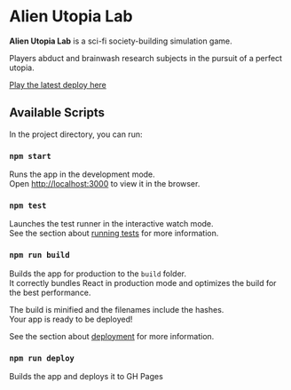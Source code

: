 # Alien Utopia Lab

**Alien Utopia Lab** is a sci-fi society-building simulation game.

Players abduct and brainwash research subjects in the pursuit of a perfect utopia.

[Play the latest deploy here](https://alexreeser.dev/socsim/)

## Available Scripts

In the project directory, you can run:

### `npm start`

Runs the app in the development mode.<br />
Open [http://localhost:3000](http://localhost:1337) to view it in the browser.

### `npm test`

Launches the test runner in the interactive watch mode.<br />
See the section about [running tests](https://facebook.github.io/create-react-app/docs/running-tests) for more information.

### `npm run build`

Builds the app for production to the `build` folder.<br />
It correctly bundles React in production mode and optimizes the build for the best performance.

The build is minified and the filenames include the hashes.<br />
Your app is ready to be deployed!

See the section about [deployment](https://facebook.github.io/create-react-app/docs/deployment) for more information.

### `npm run deploy`

Builds the app and deploys it to GH Pages
